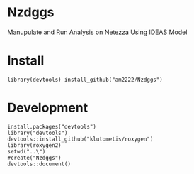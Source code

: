 # Nzdggs
Manupulate and Run Analysis on Netezza Using IDEAS Model

# Install

``
library(devtools)
install_github("am2222/Nzdggs")
``

# Development
```
install.packages("devtools")
library("devtools")
devtools::install_github("klutometis/roxygen")
library(roxygen2)
setwd("..\")
#create("Nzdggs")
devtools::document()


```